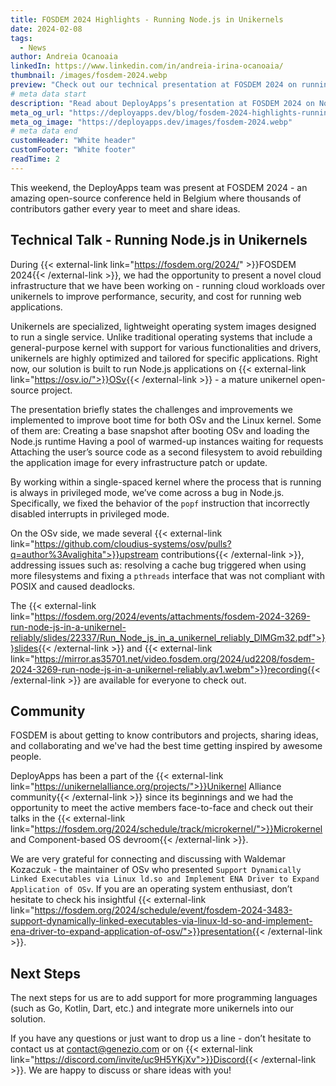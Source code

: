 ```yaml
---
title: FOSDEM 2024 Highlights - Running Node.js in Unikernels
date: 2024-02-08
tags:
  - News
author: Andreia Ocanoaia
linkedIn: https://www.linkedin.com/in/andreia-irina-ocanoaia/
thumbnail: /images/fosdem-2024.webp
preview: "Check out our technical presentation at FOSDEM 2024 on running Node.js applications over unikernels"
# meta data start
description: "Read about DeployApps’s presentation at FOSDEM 2024 on Node.js in unikernels. Learn about technical challenges and the benefits of unikernel architecture."
meta_og_url: "https://deployapps.dev/blog/fosdem-2024-highlights-running-node.js-in-unikernels"
meta_og_image: "https://deployapps.dev/images/fosdem-2024.webp"
# meta data end
customHeader: "White header"
customFooter: "White footer"
readTime: 2
---
```


This weekend, the DeployApps team was present at FOSDEM 2024 - an amazing open-source conference held in Belgium where thousands of contributors gather every year to meet and share ideas.

## Technical Talk - Running Node.js in Unikernels

During {{< external-link link="https://fosdem.org/2024/" >}}FOSDEM 2024{{< /external-link >}}, we had the opportunity to present a novel cloud infrastructure that we have been working on - running cloud workloads over unikernels to improve performance, security, and cost for running web applications.

Unikernels are specialized, lightweight operating system images designed to run a single service. Unlike traditional operating systems that include a general-purpose kernel with support for various functionalities and drivers, unikernels are highly optimized and tailored for specific applications.
Right now, our solution is built to run Node.js applications on {{< external-link link="https://osv.io/">}}OSv{{< /external-link >}} - a mature unikernel open-source project.

The presentation briefly states the challenges and improvements we implemented to improve boot time for both OSv and the Linux kernel. Some of them are:
Creating a base snapshot after booting OSv and loading the Node.js runtime
Having a pool of warmed-up instances waiting for requests
Attaching the user’s source code as a second filesystem to avoid rebuilding the application image for every infrastructure patch or update.

By working within a single-spaced kernel where the process that is running is always in privileged mode, we’ve come across a bug in Node.js. Specifically, we fixed the behavior of the `popf` instruction that incorrectly disabled interrupts in privileged mode.

On the OSv side, we made several {{< external-link link="https://github.com/cloudius-systems/osv/pulls?q=author%3Avalighita">}}upstream contributions{{< /external-link >}}, addressing issues such as: resolving a cache bug triggered when using more filesystems and fixing a `pthreads` interface that was not compliant with POSIX and caused deadlocks.

The {{< external-link link="https://fosdem.org/2024/events/attachments/fosdem-2024-3269-run-node-js-in-a-unikernel-reliably/slides/22337/Run_Node_js_in_a_unikernel_reliably_DlMGm32.pdf">}}slides{{< /external-link >}} and {{< external-link link="https://mirror.as35701.net/video.fosdem.org/2024/ud2208/fosdem-2024-3269-run-node-js-in-a-unikernel-reliably.av1.webm">}}recording{{< /external-link >}} are available for everyone to check out.

## Community

FOSDEM is about getting to know contributors and projects, sharing ideas, and collaborating and we've had the best time getting inspired by awesome people.

DeployApps has been a part of the {{< external-link link="https://unikernelalliance.org/projects/">}}Unikernel Alliance community{{< /external-link >}} since its beginnings and we had the opportunity to meet the active members face-to-face and check out their talks in the
{{< external-link link="https://fosdem.org/2024/schedule/track/microkernel/">}}Microkernel and Component-based OS devroom{{< /external-link >}}.

We are very grateful for connecting and discussing with Waldemar Kozaczuk - the maintainer of OSv who presented `Support Dynamically Linked Executables via Linux ld.so and Implement ENA Driver to Expand Application of OSv`. If you are an operating system enthusiast, don’t hesitate to check his insightful {{< external-link link="https://fosdem.org/2024/schedule/event/fosdem-2024-3483-support-dynamically-linked-executables-via-linux-ld-so-and-implement-ena-driver-to-expand-application-of-osv/">}}presentation{{< /external-link >}}.

## Next Steps

The next steps for us are to add support for more programming languages (such as Go, Kotlin, Dart, etc.) and integrate more unikernels into our solution.

If you have any questions or just want to drop us a line - don’t hesitate to contact us at contact@genezio.com or on {{< external-link link="https://discord.com/invite/uc9H5YKjXv">}}Discord{{< /external-link >}}. We are happy to discuss or share ideas with you!
